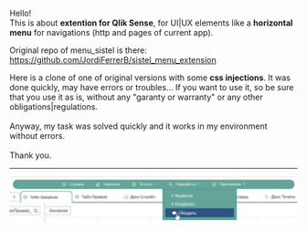 Hello!<br>
This is about <b>extention for Qlik Sense</b>, for UI|UX elements like a <b>horizontal menu</b> for navigations (http and pages of current app).

Original repo of menu_sistel is there: https://github.com/JordiFerrerB/sistel_menu_extension

Here is a clone of one of original versions with some <b>css injections</b>.
It was done quickly, may have errors or troubles... If you want to use it, so be sure that you use it as is, without any "garanty or warranty" or any other obligations|regulations.
<br><br>
Anyway, my task was solved quickly and it works in my environment without errors.
<br><br>
Thank you.
<hr>
<img src="https://github.com/igoresz/qlik_sense_menu_sistel/blob/main/menu_sistel_css_inj_v1.png" alt="image of example">
